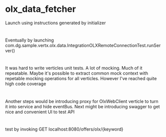 # olx_data_fetcher

Launch using instructions generated by initializer
#
Eventually by launching com.dg.sample.vertx.olx.data.IntegrationOLXRemoteConnectionTest.runServer()
#
It was hard to write verticles unit tests. A lot of mocking. Much of it repeatable.
Maybe it's possible to extract common mock context with repetable mocking operations for all verticles.
However I've reached quite high code coverage
#
Another steps would be introducing proxy for OlxWebClient verticle to turn it into service and hide eventBus.
Next might be introducing swagger to get nice and convenient UI to test API
#
test by invoking GET localhost:8080/offers/olx/{keyword}
